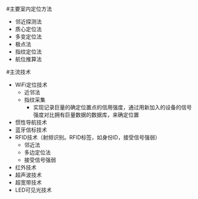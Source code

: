 #主要室内定位方法
- 邻近探测法
- 质心定位法
- 多变定位法
- 极点法
- 指纹定位法
- 航位推算法

#主流技术
- WiFi定位技术
    + 近邻法
    + 指纹采集
        * 实现记录巨量的确定位置点的信用强度，通过用新加入的设备的信号强度对比拥有巨量数据的数据库，来确定位置
- 惯性导航技术
- 蓝牙信标技术
- RFID技术（射频识别。RFID标签，如身份ID，接受信号强弱）
    + 邻近法
    + 多边定位法
    + 接受信号强弱
- 红外技术
- 超声波技术
- 超宽带技术
- LED可见光技术
